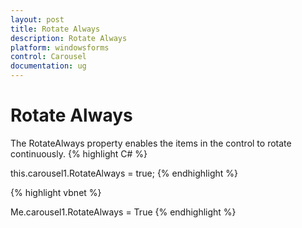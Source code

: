 ```yaml
---
layout: post
title: Rotate Always
description: Rotate Always
platform: windowsforms
control: Carousel
documentation: ug
---
```


# Rotate Always

The RotateAlways property enables the items in the control to rotate continuously.
{% highlight C# %}


this.carousel1.RotateAlways = true;
{% endhighlight %}

{% highlight vbnet %}


Me.carousel1.RotateAlways = True
{% endhighlight %}


